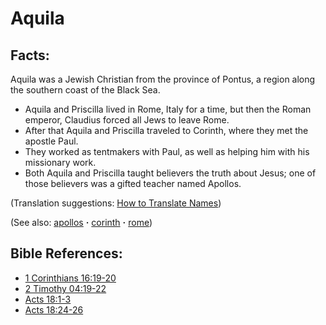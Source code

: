 # Aquila #

## Facts: ##

Aquila was a Jewish Christian from the province of Pontus, a region along the southern coast of the Black Sea.
 
* Aquila and Priscilla lived in Rome, Italy for a time, but then the Roman emperor, Claudius forced all Jews to leave Rome. 
* After that Aquila and Priscilla traveled to Corinth, where they met the apostle Paul.
* They worked as tentmakers with Paul, as well as helping him with his missionary work.
* Both Aquila and Priscilla taught believers the truth about Jesus; one of those believers was a gifted teacher named Apollos.

(Translation suggestions: [How to Translate Names](https://git.door43.org/Door43/en-ta-translate-vol1/src/master/content/translate_names.md))

(See also: [apollos](../other/apollos.md) **·** [corinth](../other/corinth.md) **·** [rome](../other/rome.md))

## Bible References: ##

* [1 Corinthians 16:19-20](https://door43.org/en/bible/notes/1co/16/19)
* [2 Timothy 04:19-22](https://door43.org/en/bible/notes/2ti/04/19)
* [Acts 18:1-3](https://door43.org/en/bible/notes/act/18/01)
* [Acts 18:24-26](https://door43.org/en/bible/notes/act/18/24)

